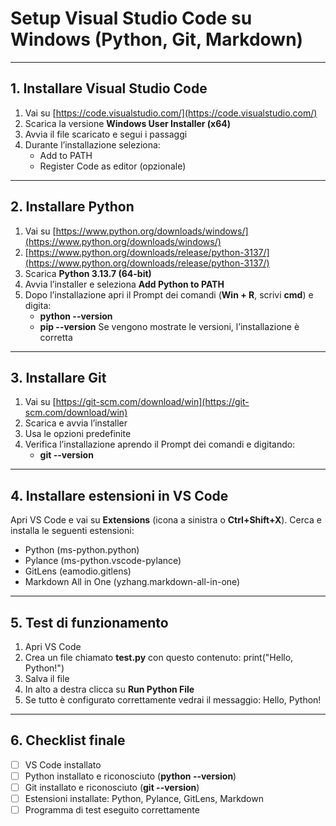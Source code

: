 # Setup Visual Studio Code su Windows (Python, Git, Markdown)

---

## 1. Installare Visual Studio Code

1. Vai su [https://code.visualstudio.com/](https://code.visualstudio.com/)
2. Scarica la versione **Windows User Installer (x64)**
3. Avvia il file scaricato e segui i passaggi
4. Durante l’installazione seleziona:
   * Add to PATH
   * Register Code as editor (opzionale)

---

## 2. Installare Python

1. Vai su [https://www.python.org/downloads/windows/](https://www.python.org/downloads/windows/)
2. [https://www.python.org/downloads/release/python-3137/](https://www.python.org/downloads/release/python-3137/)
3. Scarica **Python 3.13.7 (64-bit)**
4. Avvia l’installer e seleziona **Add Python to PATH**
5. Dopo l’installazione apri il Prompt dei comandi (**Win + R**, scrivi **cmd**) e digita:
   * **python --version**
   * **pip --version**
     Se vengono mostrate le versioni, l’installazione è corretta

---

## 3. Installare Git

1. Vai su [https://git-scm.com/download/win](https://git-scm.com/download/win)
2. Scarica e avvia l’installer
3. Usa le opzioni predefinite
4. Verifica l’installazione aprendo il Prompt dei comandi e digitando:
   * **git --version**

---

## 4. Installare estensioni in VS Code

Apri VS Code e vai su **Extensions** (icona a sinistra o **Ctrl+Shift+X**).
Cerca e installa le seguenti estensioni:

* Python (ms-python.python)
* Pylance (ms-python.vscode-pylance)
* GitLens (eamodio.gitlens)
* Markdown All in One (yzhang.markdown-all-in-one)

---

## 5. Test di funzionamento

1. Apri VS Code
2. Crea un file chiamato **test.py** con questo contenuto:
   print("Hello, Python!")
3. Salva il file
4. In alto a destra clicca su **Run Python File**
5. Se tutto è configurato correttamente vedrai il messaggio:
   Hello, Python!

---

## 6. Checklist finale

* [ ] VS Code installato
* [ ] Python installato e riconosciuto (**python --version**)
* [ ] Git installato e riconosciuto (**git --version**)
* [ ] Estensioni installate: Python, Pylance, GitLens, Markdown
* [ ] Programma di test eseguito correttamente
